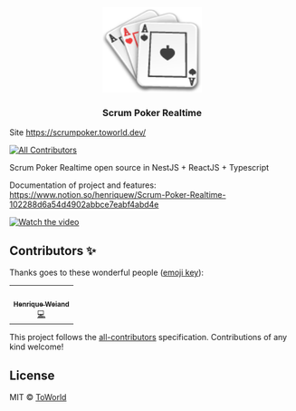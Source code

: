 <p align="center">
  <img src="https://raw.githubusercontent.com/toworld-dev/scrum-poker-online-frontend/master/assets/icon.png" height="150" width="175" alt="Unform" />
</p>

<h3 align="center">
  Scrum Poker Realtime
</h3>

Site https://scrumpoker.toworld.dev/

<!-- ALL-CONTRIBUTORS-BADGE:START - Do not remove or modify this section -->

[![All Contributors](https://img.shields.io/badge/all_contributors-1-orange.svg?style=flat-square)](#contributors-)

<!-- ALL-CONTRIBUTORS-BADGE:END -->

Scrum Poker Realtime open source in NestJS + ReactJS + Typescript

Documentation of project and features: https://www.notion.so/henriquew/Scrum-Poker-Realtime-102288d6a54d4902abbce7eabf4abd4e

[![Watch the video](https://i.imgur.com/EVwtYdc.png)](https://www.youtube.com/embed/joYhKwexWRY)

## Contributors ✨

Thanks goes to these wonderful people ([emoji key](https://allcontributors.org/docs/en/emoji-key)):

<!-- ALL-CONTRIBUTORS-LIST:START - Do not remove or modify this section -->
<!-- prettier-ignore-start -->
<!-- markdownlint-disable -->
<table>
  <tr>
    <td align="center"><a href="https://linkedin.com/in/henrique-weiand"><img src="https://avatars1.githubusercontent.com/u/6539492?v=4" width="100px;" alt=""/><br /><sub><b>Henrique Weiand</b></sub></a><br /><a href="https://github.com/toworld-dev/scrum-poker-online-frontend/commits?author=henriqueweiand" title="Code">💻</a></td>
  </tr>
</table>

<!-- markdownlint-enable -->
<!-- prettier-ignore-end -->

<!-- ALL-CONTRIBUTORS-LIST:END -->

This project follows the [all-contributors](https://github.com/all-contributors/all-contributors) specification. Contributions of any kind welcome!

## License

MIT © [ToWorld](https://github.com/toworld-dev)
